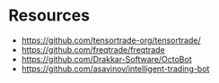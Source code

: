 # Resources

- https://github.com/tensortrade-org/tensortrade/
- https://github.com/freqtrade/freqtrade
- https://github.com/Drakkar-Software/OctoBot
- https://github.com/asavinov/intelligent-trading-bot

